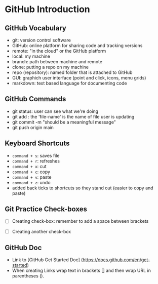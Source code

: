 # GitHub Introduction

## GitHub Vocabulary
- git: version control software
- GitHub: online platform for sharing code and tracking versions
- remote: "in the cloud" or the GitHub platform
- local: my machine
- branch: path between machine and remote
- clone: putting a repo on my machine
- repo (repository): named folder that is attached to GitHub
- GUI: graphich user interface (point and click, icons, menu grids)     
- markdown: text based language for documenting code

## GitHub Commands
- git status: user can see what we're doing
- git add <file-name> : the 'file-name' is the name of file user is updating
- git commit -m "should be a meaningful message"
- git push origin main

## Keyboard Shortcuts
- `command + s`: saves file
- `command + r`: refreshes
- `command + x`: cut
- `command + c`: copy
- `command + v`: paste
- `command + z`: undo
- added back ticks to shortcuts so they stand out (easier to copy and paste)

## Git Practice Check-boxes
- [ ] Creating check-box: remember to add a space between brackets
- [ ] Creating another check-box


## GitHub Doc
- Link to [GitHub Get Started Doc] (https://docs.github.com/en/get-started)
- When creating Links wrap text in brackets [] and then wrap URL in parentheses ().

